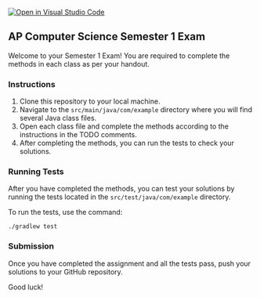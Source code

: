 [![Open in Visual Studio Code](https://classroom.github.com/assets/open-in-vscode-718a45dd9cf7e7f842a935f5ebbe5719a5e09af4491e668f4dbf3b35d5cca122.svg)](https://classroom.github.com/online_ide?assignment_repo_id=13305049&assignment_repo_type=AssignmentRepo)
## AP Computer Science Semester 1 Exam

Welcome to your Semester 1 Exam! You are required to complete the methods in each class as per your handout.
### Instructions

1. Clone this repository to your local machine.
2. Navigate to the `src/main/java/com/example` directory where you will find several Java class files.
3. Open each class file and complete the methods according to the instructions in the TODO comments.
4. After completing the methods, you can run the tests to check your solutions.

### Running Tests

After you have completed the methods, you can test your solutions by running the tests located in the `src/test/java/com/example` directory.

To run the tests, use the command:

```
./gradlew test
```

### Submission

Once you have completed the assignment and all the tests pass, push your solutions to your GitHub repository.

Good luck!
